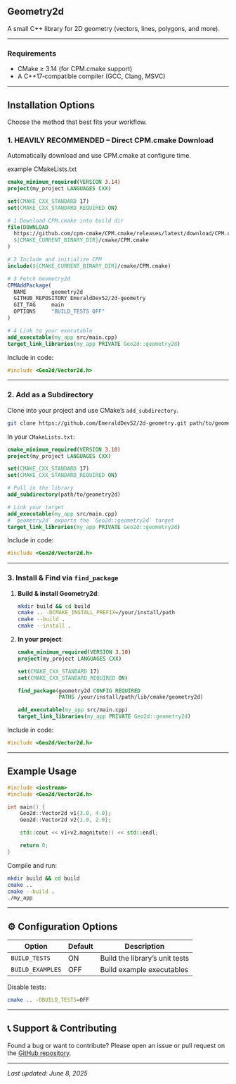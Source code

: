 ## Geometry2d

A small C++ library for 2D geometry (vectors, lines, polygons, and more).

---

### Requirements

* CMake ≥ 3.14 (for CPM.cmake support)
* A C++17‑compatible compiler (GCC, Clang, MSVC)

---

## Installation Options

Choose the method that best fits your workflow.

### 1. HEAVILY RECOMMENDED – Direct CPM.cmake Download

Automatically download and use CPM.cmake at configure time.


example CMakeLists.txt
```cmake
cmake_minimum_required(VERSION 3.14)
project(my_project LANGUAGES CXX)

set(CMAKE_CXX_STANDARD 17)
set(CMAKE_CXX_STANDARD_REQUIRED ON)

# 1 Download CPM.cmake into build dir
file(DOWNLOAD
  https://github.com/cpm-cmake/CPM.cmake/releases/latest/download/CPM.cmake
  ${CMAKE_CURRENT_BINARY_DIR}/cmake/CPM.cmake
)

# 2 Include and initialize CPM
include(${CMAKE_CURRENT_BINARY_DIR}/cmake/CPM.cmake)

# 3 Fetch Geometry2d
CPMAddPackage(
  NAME        geometry2d
  GITHUB_REPOSITORY EmeraldDev52/2d-geometry
  GIT_TAG     main
  OPTIONS     "BUILD_TESTS OFF"
)

# 4 Link to your executable
add_executable(my_app src/main.cpp)
target_link_libraries(my_app PRIVATE Geo2d::geometry2d)
```

Include in code:

```cpp
#include <Geo2d/Vector2d.h>
```

---

### 2. Add as a Subdirectory

Clone into your project and use CMake’s `add_subdirectory`.

```bash
git clone https://github.com/EmeraldDev52/2d-geometry.git path/to/geometry2d
```

In your `CMakeLists.txt`:

```cmake
cmake_minimum_required(VERSION 3.10)
project(my_project LANGUAGES CXX)

set(CMAKE_CXX_STANDARD 17)
set(CMAKE_CXX_STANDARD_REQUIRED ON)

# Pull in the library
add_subdirectory(path/to/geometry2d)

# Link your target
add_executable(my_app src/main.cpp)
# `geometry2d` exports the `Geo2d::geometry2d` target
target_link_libraries(my_app PRIVATE Geo2d::geometry2d)
```

Include in code:

```cpp
#include <Geo2d/Vector2d.h>
```

---

### 3. Install & Find via `find_package`

1. **Build & install Geometry2d**:

   ```bash
   mkdir build && cd build
   cmake .. -DCMAKE_INSTALL_PREFIX=/your/install/path
   cmake --build .
   cmake --install .
   ```
2. **In your project**:

   ```cmake
   cmake_minimum_required(VERSION 3.10)
   project(my_project LANGUAGES CXX)

   set(CMAKE_CXX_STANDARD 17)
   set(CMAKE_CXX_STANDARD_REQUIRED ON)

   find_package(geometry2d CONFIG REQUIRED
                PATHS /your/install/path/lib/cmake/geometry2d)

   add_executable(my_app src/main.cpp)
   target_link_libraries(my_app PRIVATE Geo2d::geometry2d)
   ```

Include in code:

```cpp
#include <Geo2d/Vector2d.h>
```

---

## Example Usage

```cpp
#include <iostream>
#include <Geo2d/Vector2d.h>

int main() {
    Geo2d::Vector2d v1{3.0, 4.0};
    Geo2d::Vector2d v2{1.0, 2.0};

    std::cout << v1+v2.magnitute() << std::endl;

    return 0;
}
```

Compile and run:

```bash
mkdir build && cd build
cmake ..
cmake --build .
./my_app
```

---

## ⚙️ Configuration Options

| Option           | Default | Description                    |
| ---------------- | ------- | ------------------------------ |
| `BUILD_TESTS`    | ON      | Build the library’s unit tests |
| `BUILD_EXAMPLES` | OFF     | Build example executables      |

Disable tests:

```bash
cmake .. -DBUILD_TESTS=OFF
```

---

## 📞 Support & Contributing

Found a bug or want to contribute? Please open an issue or pull request on the [GitHub repository](https://github.com/EmeraldDev52/2d-geometry).

---

*Last updated: June 8, 2025*
